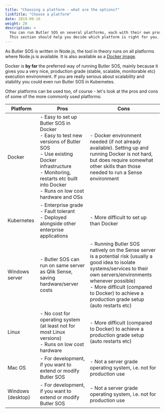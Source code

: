 ```yaml
---
title: "Choosing a platform - what are the options?"
linkTitle: "Choose a platform"
date: 2019-09-16
weight: 20
description: >
  You can run Butler SOS on several platforms, each with their own pros and cons.
  This section should help you decide which platform is right for you.
---
```



<!-- {{% pageinfo %}}
This is a placeholder page. Replace it with your own content.
{{% /pageinfo %}} -->

As Butler SOS is written in Node.js, the tool in theory runs on all platforms where Node.js is available.
It is also available as a [Docker image](https://hub.docker.com/r/ptarmiganlabs/butler-sos).

Docker is **by far** the preferred way of running Butler SOS, mainly because it gives you a very nice, production grade (stable, scalable, monitorable etc) execution environment. If you are really serious about scalability and stability you could even run Butler SOS in Kubernetes.  

Other platforms can be used too, of course - let's look at the pros and cons of some of the more commonly used platforms:

| Platform | Pros  | Cons |
| -------- | ----- | ---- |
| Docker | - Easy to set up Butler SOS in Docker <br>- Easy to test new versions of Butler SOS <br>- Use existing Docker infrastructure<br>- Monitoring, restarts etc built into Docker<br> - Runs on low cost hardware and OSs | - Docker environment needed (if not already available). Setting up and running Docker is not hard, but does require somewhat other skills than those needed to run a Sense environment |
| Kubernetes | - Enterprise grade <br>- Fault tolerant <br>- Deployed alongside other enterprise applications | - More difficult to set up than Docker |
| Windows server | - Butler SOS can run on same server as Qlik Sense, saving hardware/server costs | - Running Butler SOS natively on the Sense server is a potential risk (usually a good idea to isolate systems/services to their own servers/environments whenever possible)<br>- More difficult (compared to Docker) to achieve a production grade setup (auto restarts etc) |
| Linux | - No cost for operating system (at least not for most Linux versions)<br>- Runs on low cost hardware | - More difficult (compared to Docker) to achieve a production grade setup (auto restarts etc) |
| Mac OS | - For development, if you want to extend or modify Butler SOS | - Not a server grade operating system, i.e. not for production use |
| Windows (desktop) | - For development, if you want to extend or modify Butler SOS | - Not a server grade operating system, i.e. not for production use |
